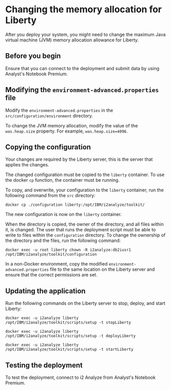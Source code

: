 # Changing the memory allocation for Liberty
After you deploy your system, you might need to change the maximum Java virtual machine (JVM) memory allocation allowance for Liberty.

## Before you begin
Ensure that you can connect to the deployment and submit data by using Analyst's Notebook Premium.

## Modifying the `environment-advanced.properties` file
Modify the `environment-advanced.properties` in the `src/configuration/environment` directory.

To change the JVM memory allocation, modify the value of the `was.heap.size` property. For example, `was.heap.size=4096`.

## Copying the configuration
Your changes are required by the Liberty server, this is the server that applies the changes.

The changed configuration must be copied to the `liberty` container. To use the docker `cp` function, the container must be running.

To copy, and overwrite, your configuration to the `liberty` container, run the following command from the `src` directory:
```
docker cp ./configuration liberty:/opt/IBM/i2analyze/toolkit/
```
The new configuration is now on the `liberty` container.

When the directory is copied, the owner of the directory, and all files within it, is changed. The user that runs the deployment script must be able to write to files within the `configuration` directory. To change the ownership of the directory and the files, run the following command:
```
docker exec -u root liberty chown -R i2analyze:db2iusr1 /opt/IBM/i2analyze/toolkit/configuration
```

In a non-Docker environment, copy the modified `environment-advanced.properties` file to the same location on the Liberty server and ensure that the correct permissions are set.

## Updating the application
Run the following commands on the Liberty server to stop, deploy, and start Liberty:
```
docker exec -u i2analyze liberty /opt/IBM/i2analyze/toolkit/scripts/setup -t stopLiberty
```
```
docker exec -u i2analyze liberty /opt/IBM/i2analyze/toolkit/scripts/setup -t deployLiberty
```
```
docker exec -u i2analyze liberty /opt/IBM/i2analyze/toolkit/scripts/setup -t startLiberty
```
## Testing the deployment
To test the deployment, connect to i2 Analyze from Analyst's Notebook Premium.
